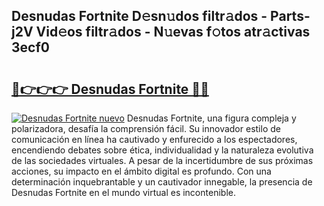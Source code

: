## Desnudas Fortnite D𝚎sn𝚞dos filtr𝚊dos - Parts-j2V Vid𝚎os filtr𝚊dos - N𝚞evas f𝚘tos atr𝚊ctivas 3ecf0

# <h2><a href="http://mb645hl.tromn.icu/?c=Desnudas+Fortnite">🔗👉👉👉 Desnudas Fortnite 🔗🔗</a></h2>

[![Desnudas Fortnite nuevo](https://i.imgur.com/pEAQMta.gif)](http://mb645hl.tromn.icu/?c=Desnudas+Fortnite)
Desnudas Fortnite, una figura compleja y polarizadora, desafía la comprensión fácil. Su innovador estilo de comunicación en línea ha cautivado y enfurecido a los espectadores, encendiendo debates sobre ética, individualidad y la naturaleza evolutiva de las sociedades virtuales. A pesar de la incertidumbre de sus próximas acciones, su impacto en el ámbito digital es profundo. Con una determinación inquebrantable y un cautivador innegable, la presencia de Desnudas Fortnite en el mundo virtual es incontenible.

